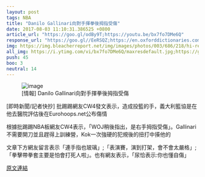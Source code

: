 ```yaml
---
layout: post
tags: NBA
title: "Danilo Gallinari向對手揮拳後拇指受傷"
date: 2017-08-03 11:10:31.386525 +0800
article_url: "https://goo.gl/odBy9T;https://youtu.be/bx7fo7DMe6Q"
response_url: "https://goo.gl//EeRSQZ;https://en.oxforddictionaries.com"
img: https://img.bleacherreport.net/img/images/photos/003/686/218/hi-res-f67357e703360365b17fe92b4a8b76e8_crop_exact.jpg?w=1200&h=1200&q=75
all_img: https://i.ytimg.com/vi/bx7fo7DMe6Q/maxresdefault.jpg;https://goo.gl//EeRSQZ;https://en.oxforddictionaries.com/assets/og_faces-b0ffe55945e97a75521e68639842a015.jpg
push: 45
boo: 3
neutral: 14
---
```


<figure>
<img src="https://img.bleacherreport.net/img/images/photos/003/686/218/hi-res-f67357e703360365b17fe92b4a8b76e8_crop_exact.jpg?w=1200&h=1200&q=75" alt="image">
<figcaption>
[情報] Danilo Gallinari向對手揮拳後拇指受傷
</figcaption>
</figure>



[即時新聞/記者快抄] 批踢踢網友CW4發文表示，造成投籃的手，義大利籃協是在他去醫院評估後在Eurohoops.net公布傷情

根據批踢踢NBA板網友CW4表示，「WOJ稍後指出，是右手拇指受傷」。Gallinari不需要開刀並且趕得上訓練營，Kok一次強硬的犯規後的扭打中揍他的

文章下方網友留言表示「連手指也玻璃」;「表演賽，演到打架，會不會太嚴格」; 「拳擊帶拳套主要是怕會打死人啦」。也有網友表示，「尿恰表示:你也懂自傷」

<a href = "https://www.ptt.cc/bbs/NBA/M.1501459003.A.9E2.html">原文連結</a>


